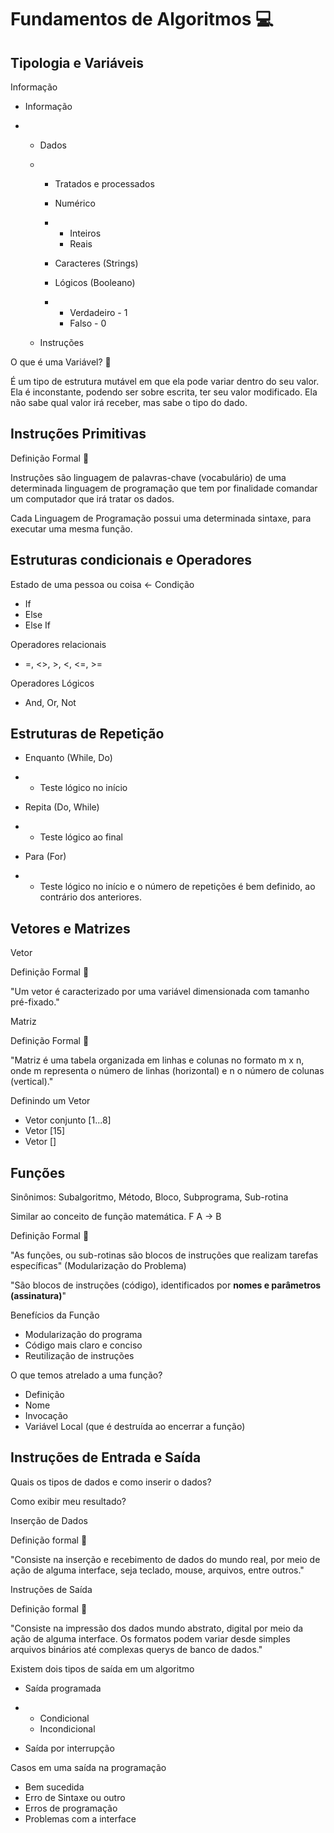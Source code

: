 # Fundamentos de Algoritmos :computer:



## Tipologia e Variáveis 

 

Informação

- Informação

- - Dados

  - - Tratados e processados

    - Numérico

    - - Inteiros
      - Reais

    - Caracteres (Strings)

    - Lógicos (Booleano)

    - - Verdadeiro - 1
      - Falso - 0

  - Instruções

 

O que é uma Variável? :book:

É um tipo de estrutura mutável em que ela pode variar dentro do seu valor. Ela é inconstante, podendo ser sobre escrita, ter seu valor modificado. Ela não sabe qual valor irá receber, mas sabe o tipo do dado.



## Instruções Primitivas

Definição Formal :book:

Instruções são linguagem de palavras-chave (vocabulário) de uma determinada linguagem de programação que tem por finalidade comandar um computador que irá tratar os dados.

 

Cada Linguagem de Programação possui uma determinada sintaxe, para executar uma mesma função.

 

## Estruturas condicionais e Operadores

Estado de uma pessoa ou coisa <- Condição

- If
- Else 
- Else If

Operadores relacionais

- =, <>, >, <,     <=, >=

 

Operadores Lógicos

- And, Or, Not

  

## Estruturas de Repetição

 

- Enquanto (While, Do)

- - Teste lógico no início

- Repita (Do, While)

- - Teste lógico ao final

- Para (For)

- - Teste lógico no início e o      número de repetições é bem definido, ao contrário dos anteriores.

 

## Vetores e Matrizes

 

Vetor

Definição Formal :book:

"Um vetor é caracterizado por uma variável dimensionada com tamanho pré-fixado."

 

Matriz

Definição Formal :book:

"Matriz é uma tabela organizada em linhas e colunas no formato m x n, onde m representa o número de linhas (horizontal) e n o número de colunas (vertical)."

 

Definindo um Vetor

- Vetor conjunto [1...8]     <inteiro>
- Vetor [15]
- Vetor []

 

## Funções

Sinônimos: Subalgoritmo, Método, Bloco, Subprograma, Sub-rotina

Similar ao conceito de função matemática. F A -> B

 

Definição Formal :book:

"As funções, ou sub-rotinas são blocos de instruções que realizam tarefas específicas" (Modularização do Problema)

 

"São blocos de instruções (código), identificados por **nomes e parâmetros (assinatura)**"

 

Benefícios da Função

- Modularização do programa
- Código mais claro e conciso
- Reutilização de instruções

 

O que temos atrelado a uma função?

- Definição
- Nome
- Invocação
- Variável Local (que é     destruída ao encerrar a função)

 

 

## Instruções de Entrada e Saída

Quais os tipos de dados e como inserir o dados?

Como exibir meu resultado?

 

Inserção de Dados

Definição formal :book:

"Consiste na inserção e recebimento de dados do mundo real, por meio de ação de alguma interface, seja teclado, mouse, arquivos, entre outros."

 

Instruções de Saída

Definição formal :book:

"Consiste na impressão dos dados mundo abstrato, digital por meio da ação de alguma interface. Os formatos podem variar desde simples arquivos binários até complexas querys de banco de dados."

 

Existem dois tipos de saída em um algoritmo

- Saída programada

- - Condicional
  - Incondicional

- Saída por interrupção

 

Casos em uma saída na programação

- Bem sucedida
- Erro de Sintaxe ou outro
- Erros de programação
- Problemas com a interface
